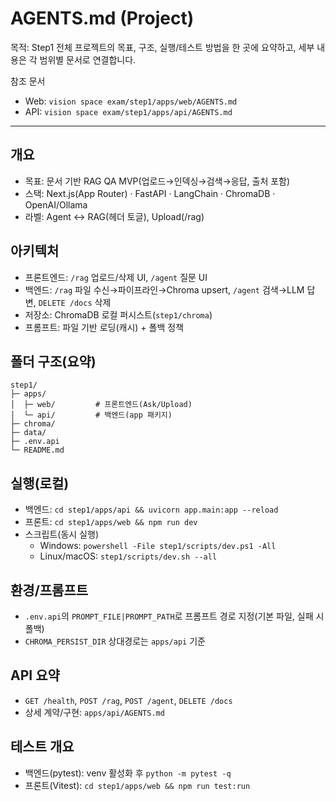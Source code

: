 # AGENTS.md (Project)

목적: Step1 전체 프로젝트의 목표, 구조, 실행/테스트 방법을 한 곳에 요약하고, 세부 내용은 각 범위별 문서로 연결합니다.

참조 문서
- Web: `vision space exam/step1/apps/web/AGENTS.md`
- API: `vision space exam/step1/apps/api/AGENTS.md`

---

## 개요
- 목표: 문서 기반 RAG QA MVP(업로드→인덱싱→검색→응답, 출처 포함)
- 스택: Next.js(App Router) · FastAPI · LangChain · ChromaDB · OpenAI/Ollama
- 라벨: Agent ↔ RAG(헤더 토글), Upload(/rag)

## 아키텍처
- 프론트엔드: `/rag` 업로드/삭제 UI, `/agent` 질문 UI
- 백엔드: `/rag` 파일 수신→파이프라인→Chroma upsert, `/agent` 검색→LLM 답변, `DELETE /docs` 삭제
- 저장소: ChromaDB 로컬 퍼시스트(`step1/chroma`)
- 프롬프트: 파일 기반 로딩(캐시) + 폴백 정책

## 폴더 구조(요약)
```
step1/
├─ apps/
│  ├─ web/         # 프론트엔드(Ask/Upload)
│  └─ api/         # 백엔드(app 패키지)
├─ chroma/
├─ data/
├─ .env.api
└─ README.md
```

## 실행(로컬)
- 백엔드: `cd step1/apps/api && uvicorn app.main:app --reload`
- 프론트: `cd step1/apps/web && npm run dev`
- 스크립트(동시 실행)
  - Windows: `powershell -File step1/scripts/dev.ps1 -All`
  - Linux/macOS: `step1/scripts/dev.sh --all`

## 환경/프롬프트
- `.env.api`의 `PROMPT_FILE|PROMPT_PATH`로 프롬프트 경로 지정(기본 파일, 실패 시 폴백)
- `CHROMA_PERSIST_DIR` 상대경로는 `apps/api` 기준

## API 요약
- `GET /health`, `POST /rag`, `POST /agent`, `DELETE /docs`
- 상세 계약/구현: `apps/api/AGENTS.md`

## 테스트 개요
- 백엔드(pytest): venv 활성화 후 `python -m pytest -q`
- 프론트(Vitest): `cd step1/apps/web && npm run test:run`
